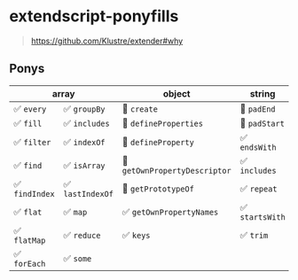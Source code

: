# extendscript-ponyfills

> https://github.com/Klustre/extender#why

## Ponys

<table><thead><tr><th colspan="2">array</th><th>object</th><th>string</th></tr></thead><tbody><tr><td>✅ <code>every</code></td><td>✅ <code>groupBy</code></td><td>🚧 <code>create</code></td><td>🚧 <code>padEnd</code></td></tr><tr><td>✅ <code>fill</code></td><td>✅ <code>includes</code></td><td>🚧 <code>defineProperties</code></td><td>🚧 <code>padStart</code></td></tr><tr><td>✅ <code>filter</code></td><td>✅ <code>indexOf</code></td><td>🚧 <code>defineProperty</code></td><td>✅ <code>endsWith</code></td></tr><tr><td>✅ <code>find</code></td><td>✅ <code>isArray</code></td><td>🚧 <code>getOwnPropertyDescriptor</code></td><td>✅ <code>includes</code></td></tr><tr><td>✅ <code>findIndex</code></td><td>✅ <code>lastIndexOf</code></td><td>🚧 <code>getPrototypeOf</code></td><td>✅ <code>repeat</code></td></tr><tr><td>✅ <code>flat</code></td><td>✅ <code>map</code></td><td>✅ <code>getOwnPropertyNames</code></td><td>✅ <code>startsWith</code></td></tr><tr><td>✅ <code>flatMap</code></td><td>✅ <code>reduce</code></td><td>✅ <code>keys</code></td><td>✅ <code>trim</code></td></tr><tr><td>✅ <code>forEach</code></td><td>✅ <code>some</code></td><td></td><td></td></tr></tbody></table>
